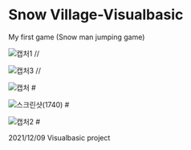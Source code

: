 # Snow Village-Visualbasic

My first game 
(Snow man jumping game)

![캡처1](https://user-images.githubusercontent.com/100923108/207620595-292b029d-e843-4df6-9faf-67c2bc66bd3d.PNG)
//<start screen>


![캡처3](https://user-images.githubusercontent.com/100923108/207620616-d56ba87c-2da9-4715-918c-1cdd0af33e48.PNG)
//<How to use>


![캡처](https://user-images.githubusercontent.com/100923108/207620630-3dcd96fd-2a79-4fab-b377-a93b0f6c9369.PNG)
#<starting Game>


![스크린샷(1740)](https://user-images.githubusercontent.com/100923108/207620637-4873de3e-d9d5-4df4-815d-3a33a04ac23b.png)
#<play>


![캡처2](https://user-images.githubusercontent.com/100923108/207620647-5b61ebdf-5ec5-4e90-9e1f-67eca33e4196.PNG)
#<fin>


2021/12/09 Visualbasic project

